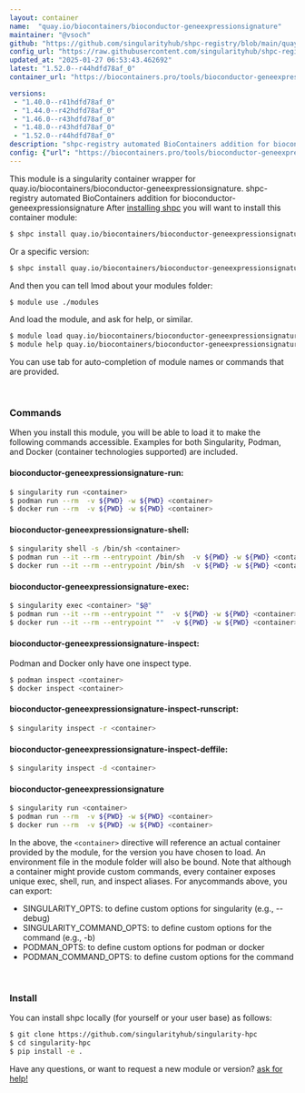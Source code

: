 ```yaml
---
layout: container
name:  "quay.io/biocontainers/bioconductor-geneexpressionsignature"
maintainer: "@vsoch"
github: "https://github.com/singularityhub/shpc-registry/blob/main/quay.io/biocontainers/bioconductor-geneexpressionsignature/container.yaml"
config_url: "https://raw.githubusercontent.com/singularityhub/shpc-registry/main/quay.io/biocontainers/bioconductor-geneexpressionsignature/container.yaml"
updated_at: "2025-01-27 06:53:43.462692"
latest: "1.52.0--r44hdfd78af_0"
container_url: "https://biocontainers.pro/tools/bioconductor-geneexpressionsignature"

versions:
 - "1.40.0--r41hdfd78af_0"
 - "1.44.0--r42hdfd78af_0"
 - "1.46.0--r43hdfd78af_0"
 - "1.48.0--r43hdfd78af_0"
 - "1.52.0--r44hdfd78af_0"
description: "shpc-registry automated BioContainers addition for bioconductor-geneexpressionsignature"
config: {"url": "https://biocontainers.pro/tools/bioconductor-geneexpressionsignature", "maintainer": "@vsoch", "description": "shpc-registry automated BioContainers addition for bioconductor-geneexpressionsignature", "latest": {"1.52.0--r44hdfd78af_0": "sha256:19a9105c1e30128b25e5b2d6a013115b23d0b8a51d13f8f1eb42a3a223b9cb26"}, "tags": {"1.40.0--r41hdfd78af_0": "sha256:ffc3d3959577ee10876bb6ec2cd4cdda6febaf86350a5c68966c96133ce8aac5", "1.44.0--r42hdfd78af_0": "sha256:a9d72a02d77a0450c49ff0730155aa2a492a8762484fe08a2c18e2e96003dd73", "1.46.0--r43hdfd78af_0": "sha256:ff98ff1a93f9cbaee4a7c681dbed49bacfd095c54cd7183ebde39e673888d1be", "1.48.0--r43hdfd78af_0": "sha256:09338efdfad2dd2e897cef3b4f7d626068c8b647858d50cf0d38f9809b320427", "1.52.0--r44hdfd78af_0": "sha256:19a9105c1e30128b25e5b2d6a013115b23d0b8a51d13f8f1eb42a3a223b9cb26"}, "docker": "quay.io/biocontainers/bioconductor-geneexpressionsignature"}
---
```


This module is a singularity container wrapper for quay.io/biocontainers/bioconductor-geneexpressionsignature.
shpc-registry automated BioContainers addition for bioconductor-geneexpressionsignature
After [installing shpc](#install) you will want to install this container module:


```bash
$ shpc install quay.io/biocontainers/bioconductor-geneexpressionsignature
```

Or a specific version:

```bash
$ shpc install quay.io/biocontainers/bioconductor-geneexpressionsignature:1.52.0--r44hdfd78af_0
```

And then you can tell lmod about your modules folder:

```bash
$ module use ./modules
```

And load the module, and ask for help, or similar.

```bash
$ module load quay.io/biocontainers/bioconductor-geneexpressionsignature/1.52.0--r44hdfd78af_0
$ module help quay.io/biocontainers/bioconductor-geneexpressionsignature/1.52.0--r44hdfd78af_0
```

You can use tab for auto-completion of module names or commands that are provided.

<br>

### Commands

When you install this module, you will be able to load it to make the following commands accessible.
Examples for both Singularity, Podman, and Docker (container technologies supported) are included.

#### bioconductor-geneexpressionsignature-run:

```bash
$ singularity run <container>
$ podman run --rm  -v ${PWD} -w ${PWD} <container>
$ docker run --rm  -v ${PWD} -w ${PWD} <container>
```

#### bioconductor-geneexpressionsignature-shell:

```bash
$ singularity shell -s /bin/sh <container>
$ podman run --it --rm --entrypoint /bin/sh  -v ${PWD} -w ${PWD} <container>
$ docker run --it --rm --entrypoint /bin/sh  -v ${PWD} -w ${PWD} <container>
```

#### bioconductor-geneexpressionsignature-exec:

```bash
$ singularity exec <container> "$@"
$ podman run --it --rm --entrypoint ""  -v ${PWD} -w ${PWD} <container> "$@"
$ docker run --it --rm --entrypoint ""  -v ${PWD} -w ${PWD} <container> "$@"
```

#### bioconductor-geneexpressionsignature-inspect:

Podman and Docker only have one inspect type.

```bash
$ podman inspect <container>
$ docker inspect <container>
```

#### bioconductor-geneexpressionsignature-inspect-runscript:

```bash
$ singularity inspect -r <container>
```

#### bioconductor-geneexpressionsignature-inspect-deffile:

```bash
$ singularity inspect -d <container>
```



#### bioconductor-geneexpressionsignature

```bash
$ singularity run <container>
$ podman run --rm  -v ${PWD} -w ${PWD} <container>
$ docker run --rm  -v ${PWD} -w ${PWD} <container>
```


In the above, the `<container>` directive will reference an actual container provided
by the module, for the version you have chosen to load. An environment file in the
module folder will also be bound. Note that although a container
might provide custom commands, every container exposes unique exec, shell, run, and
inspect aliases. For anycommands above, you can export:

 - SINGULARITY_OPTS: to define custom options for singularity (e.g., --debug)
 - SINGULARITY_COMMAND_OPTS: to define custom options for the command (e.g., -b)
 - PODMAN_OPTS: to define custom options for podman or docker
 - PODMAN_COMMAND_OPTS: to define custom options for the command

<br>

### Install

You can install shpc locally (for yourself or your user base) as follows:

```bash
$ git clone https://github.com/singularityhub/singularity-hpc
$ cd singularity-hpc
$ pip install -e .
```

Have any questions, or want to request a new module or version? [ask for help!](https://github.com/singularityhub/singularity-hpc/issues)